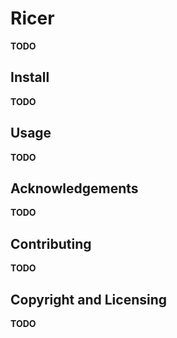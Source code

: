 <!--
SPDX-FileCopyrightText: 2024 Jason Pena <jasonpena@awkless.com>
SPDX-License-Identifier: MIT
-->

# Ricer

__TODO__

## Install

__TODO__

## Usage

__TODO__

## Acknowledgements

__TODO__

## Contributing

__TODO__

## Copyright and Licensing

__TODO__
